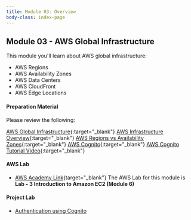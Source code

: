 ```yaml
---
title: Module 03: Overview
body-class: index-page
---
```


<!-- ![Monolithic App]({{URLROOT}}/shared/img/aws-monolithic.png)
*[Photo by Dall-E-3](https://openai.com/dall-e-3)* -->

## Module 03 - AWS Global Infrastructure

This module you'll learn about AWS global infrastructure:

* AWS Regions
* AWS Availability Zones
* AWS Data Centers
* AWS CloudFront
* AWS Edge Locations


#### Preparation Material

Please review the following:



[AWS Global Infrastructure](https://aws.amazon.com/about-aws/global-infrastructure/regions_az/){:target="_blank"}
[AWS Infrastructure Overview](https://docs.aws.amazon.com/AWSEC2/latest/UserGuide/using-regions-availability-zones.html){:target="_blank"}
[AWS Regions vs Availability Zones](https://www.youtube.com/watch?v=VCipWYhC6n4){:target="_blank"}
[AWS Cognito](https://aws.amazon.com/cognito/){:target="_blank"}
[AWS Cognito Tutorial Video](https://www.youtube.com/watch?v=zTSGrd3HD0k){:target="_blank"}


#### AWS Lab

* [AWS Academy Link](https://awsacademy.instructure.com){target="_blank"} The AWS Lab for this module is **Lab - 3 Introduction to Amazon EC2 (Module 6)**

<!-- !!! note "Lab Updates"

    IPv4 subnet CIDR block looks like it has a number already typed in, but you need to type into this box. The instructions mislabel it as IPv4 VPC CIDR block. -->

#### Project Lab

* [Authentication using Cognito](./project-lab.html)

<!-- #### Additional Materials -->

<!-- * [Individual Reflection Template]({{URLROOT}}/course/reflection.docx) -->

<!-- #### Hints and Helps

* [Hints](./hints.html) -->